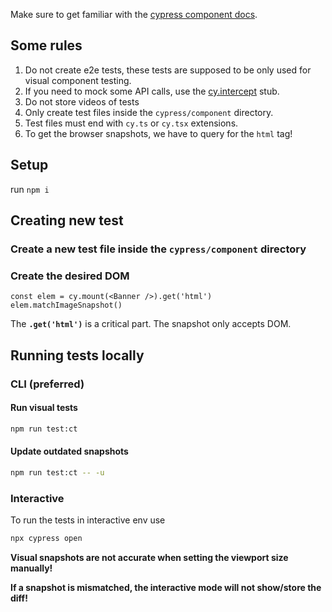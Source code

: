 Make sure to get familiar with the [cypress component docs](https://docs.cypress.io/guides/component-testing/writing-your-first-component-test).

## Some rules

1. Do not create e2e tests, these tests are supposed to be only used for visual component testing.
2. If you need to mock some API calls, use the [cy.intercept](https://docs.cypress.io/guides/guides/network-requests) stub.
3. Do not store videos of tests
4. Only create test files inside the `cypress/component` directory.
5. Test files must end with `cy.ts` or `cy.tsx` extensions.
6. To get the browser snapshots, we have to query for the `html` tag!

## Setup

run `npm i`

## Creating new test

### Create a new test file inside the `cypress/component` directory

### Create the desired DOM

```tsx
const elem = cy.mount(<Banner />).get('html')
elem.matchImageSnapshot()
```

The **`.get('html')`** is a critical part. The snapshot only accepts DOM.

## Running tests locally

### CLI (preferred)

#### Run visual tests

```sh
npm run test:ct
```

#### Update outdated snapshots

```sh
npm run test:ct -- -u
```

### Interactive

To run the tests in interactive env use

```sh
npx cypress open
```

**Visual snapshots are not accurate when setting the viewport size manually!**

**If a snapshot is mismatched, the interactive mode will not show/store the diff!**
